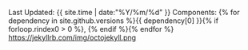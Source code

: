 ---
---

Last Updated: {{ site.time | date:"%Y/%m/%d" }}
Components: {% for dependency in site.github.versions %}{{ dependency[0] }}{% if forloop.rindex0 > 0 %}, {% endif %}{% endfor %}
https://jekyllrb.com/img/octojekyll.png
